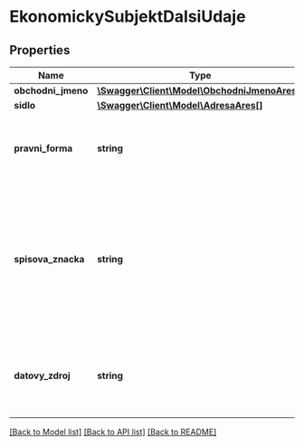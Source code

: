 # EkonomickySubjektDalsiUdaje

## Properties
Name | Type | Description | Notes
------------ | ------------- | ------------- | -------------
**obchodni_jmeno** | [**\Swagger\Client\Model\ObchodniJmenoAres[]**](ObchodniJmenoAres.md) |  | [optional] 
**sidlo** | [**\Swagger\Client\Model\AdresaAres[]**](AdresaAres.md) |  | [optional] 
**pravni_forma** | **string** | Právní forma - kód (ciselnikKod: PravniForma, zdroj: res, com) | [optional] 
**spisova_znacka** | **string** | Aktuální spisová značka ve tvaru ODDIL xx/SOUD (např. B 100/MSPH) - poskytováno pouze pro zdroj: Veřejné rejstříky | [optional] 
**datovy_zdroj** | **string** | Identifikace primárního zdroje dat - kód (ciselnikKod: TypZdroje, zdroj: com) | [optional] 

[[Back to Model list]](../../README.md#documentation-for-models) [[Back to API list]](../../README.md#documentation-for-api-endpoints) [[Back to README]](../../README.md)

